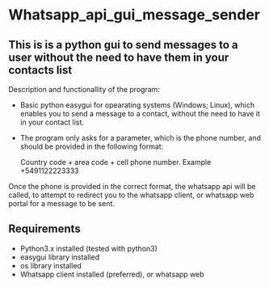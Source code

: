 # Whatsapp_api_gui_message_sender

This is is a python gui to send messages to a user without the need to have them in your contacts list
------------------------------------------------------------------------------------------------------------

Description and functionallity of the program:

- Basic python easygui for opearating systems (Windows; Linux), which enables you to send a message to a contact, without the need to have it in your contact list.

- The program only asks for a parameter, which is the phone number, and should be provided in the following format:

  Country code + area code + cell phone number. Example +5491122223333
  
Once the phone is provided in the correct format, the whatsapp api will be called, to attempt to redirect you to the whatsapp client, or whatsapp web portal for a message to be sent.

Requirements
-----------------------------------------------------------------------------------------------------------

- Python3.x installed (tested with python3)
- easygui library installed
- os library installed
- Whatsapp client installed (preferred), or whatsapp web
